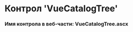 ﻿---
description: 2.4.9.1
---
# Контрол 'VueCatalogTree'
### Имя контрола в веб-части: VueCatalogTree.ascx

